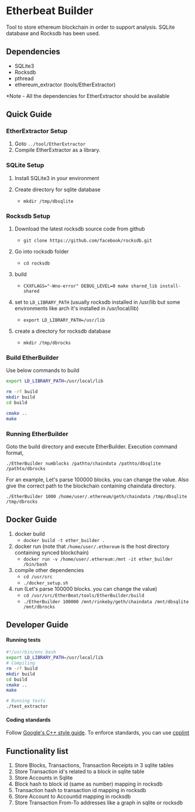 # Etherbeat Builder

Tool to store ethereum blockchain in order to support analysis. SQLite database and Rocksdb has been used. 

## Dependencies
- SQLite3
- Rocksdb
- pthread
- ethereum_extractor (tools/EtherExtractor)


*Note - All the dependencies for EtherExtractor should be available

## Quick Guide

### EtherExtractor Setup

1. Goto `../tool/EtherExtractor`
2. Compile EtherExtractor as a library.

### SQLite Setup

1. Install SQLite3 in your environment

2. Create directory for sqlite database
   - `mkdir /tmp/dbsqlite`

### Rocksdb Setup

1. Download the latest rocksdb source code from github
   - `git clone https://github.com/facebook/rocksdb.git`

2. Go into rocksdb folder
   - `cd rocksdb`

3. build
   - `CXXFLAGS="-Wno-error" DEBUG_LEVEL=0 make shared_lib install-shared`

4. set to `LD_LIBRARY_PATH` (usually rocksdb installed in /usr/lib but some environments like arch it's installed in /usr/local/lib)
   - `export LD_LIBRARY_PATH=/usr/lib`

5. create a directory for rocksdb database
   - `mkdir /tmp/dbrocks`

### Build EtherBuilder

Use below commands to build
```sh
export LD_LIBRARY_PATH=/usr/local/lib

rm -rf build
mkdir build
cd build

cmake ..
make
```

### Running EtherBuilder

Goto the build directory and execute EtherBuilder. Execution command format,

`./EtherBuilder numblocks /pathto/chaindata /pathto/dbsqlite /pathto/dbrocks`


For an example, Let's parse 100000 blocks. you can change the value. Also give the correct path to the blockchain containing chaindata directory.

`./EtherBuilder 1000 /home/user/.ethereum/geth/chaindata /tmp/dbsqlite /tmp/dbrocks`


## Docker Guide

1. docker build
   - `docker build -t ether_builder .`
2. docker run (note that `/home/user/.ethereum` is the host directory containing synced blockchain)
   - `docker run -v /home/user/.ethereum:/mnt -it ether_builder /bin/bash`
3. compile other dependencies
   - `cd /usr/src`
   - `./docker_setup.sh`
4. run (Let's parse 100000 blocks. you can change the value)
   - `cd /usr/src/EtherBeat/tools/EtherBuilder/build`
   - `./EtherBuilder 100000 /mnt/rinkeby/geth/chaindata /mnt/dbsqlite /mnt/dbrocks`

## Developer Guide

#### Running tests
```sh
#!/usr/bin/env bash
export LD_LIBRARY_PATH=/usr/local/lib
# Compiling
rm -rf build
mkdir build
cd build
cmake ..
make

# Running tests
./test_extractor
```

#### Coding standards
Follow [Google's C++ style guide](http://google.github.io/styleguide/cppguide.html). To enforce standards, you can use [cpplint](https://github.com/cpplint/cpplint)



## Functionality list

1. Store Blocks, Transactions, Transaction Receipts in 3 sqlite tables
2. Store Transaction id's related to a block in sqlite table
3. Store Accounts in Sqlite
4. Block hash to block id (same as number) mapping in rocksdb
5. Transaction hash to transaction id mapping in rocksdb
6. Store Account to Accountid mapping in rocksdb
7. Store Transaction From-To addresses like a graph in sqlite or rocksdb
